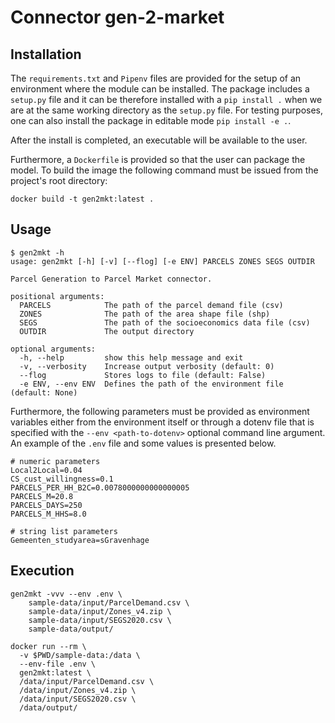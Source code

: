 # Connector gen-2-market

## Installation

The `requirements.txt` and `Pipenv` files are provided for the setup of an environment where the module can be installed. The package includes a `setup.py` file and it can be therefore installed with a `pip install .` when we are at the same working directory as the `setup.py` file. For testing purposes, one can also install the package in editable mode `pip install -e .`.

After the install is completed, an executable will be available to the user.

Furthermore, a `Dockerfile` is provided so that the user can package the model. To build the image the following command must be issued from the project's root directory:

```
docker build -t gen2mkt:latest .
```

## Usage

```
$ gen2mkt -h
usage: gen2mkt [-h] [-v] [--flog] [-e ENV] PARCELS ZONES SEGS OUTDIR

Parcel Generation to Parcel Market connector.

positional arguments:
  PARCELS            The path of the parcel demand file (csv)
  ZONES              The path of the area shape file (shp)
  SEGS               The path of the socioeconomics data file (csv)
  OUTDIR             The output directory

optional arguments:
  -h, --help         show this help message and exit
  -v, --verbosity    Increase output verbosity (default: 0)
  --flog             Stores logs to file (default: False)
  -e ENV, --env ENV  Defines the path of the environment file (default: None)
```

Furthermore, the following parameters must be provided as environment variables either from the environment itself or through a dotenv file that is specified with the `--env <path-to-dotenv>` optional command line argument. An example of the `.env` file and some values is presented below.

```
# numeric parameters
Local2Local=0.04
CS_cust_willingness=0.1
PARCELS_PER_HH_B2C=0.0078000000000000005
PARCELS_M=20.8
PARCELS_DAYS=250
PARCELS_M_HHS=8.0

# string list parameters
Gemeenten_studyarea=sGravenhage
```

## Execution

```
gen2mkt -vvv --env .env \
    sample-data/input/ParcelDemand.csv \
    sample-data/input/Zones_v4.zip \
    sample-data/input/SEGS2020.csv \
    sample-data/output/
```

```
docker run --rm \
  -v $PWD/sample-data:/data \
  --env-file .env \
  gen2mkt:latest \
  /data/input/ParcelDemand.csv \
  /data/input/Zones_v4.zip \
  /data/input/SEGS2020.csv \
  /data/output/
```
